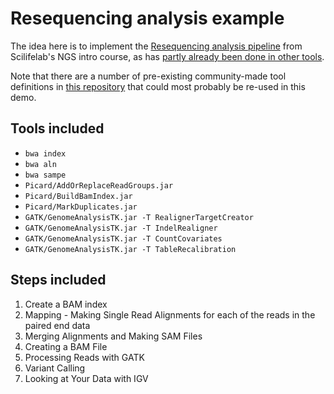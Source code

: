 # Resequencing analysis example

The idea here is to implement the [Resequencing analysis
pipeline](http://uppnex.se/twiki/do/view/Courses/NgsIntro1502/ResequencingAnalysis.html)
from Scilifelab's NGS intro course, as has [partly already been done in other
tools](https://gist.github.com/samuell/6da9a7c1e03912fde62e).

Note that there are a number of pre-existing community-made tool definitions in
[this repository](https://github.com/common-workflow-language/workflows/tree/master/tools)
that could most probably be re-used in this demo.

## Tools included

* `bwa index`
* `bwa aln`
* `bwa sampe`
* `Picard/AddOrReplaceReadGroups.jar`
* `Picard/BuildBamIndex.jar`
* `Picard/MarkDuplicates.jar`
* `GATK/GenomeAnalysisTK.jar -T RealignerTargetCreator`
* `GATK/GenomeAnalysisTK.jar -T IndelRealigner`
* `GATK/GenomeAnalysisTK.jar -T CountCovariates`
* `GATK/GenomeAnalysisTK.jar -T TableRecalibration`

## Steps included

1.  Create a BAM index
2.  Mapping - Making Single Read Alignments for each of the reads in the paired end data
3.  Merging Alignments and Making SAM Files
4.  Creating a BAM File
5.  Processing Reads with GATK
6.  Variant Calling
7.  Looking at Your Data with IGV
